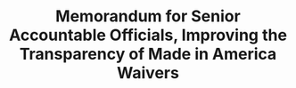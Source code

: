 ---
highlight: "false" 
title: "Memorandum for Senior Accountable Officials, Improving the Transparency of Made in America Waivers"
description: "Agencies must submit proposed non-availability waivers to a new public website, MadeInAmerica.gov, prior to awarding contracts to foreign suppliers. This promotes transparency. Certain waiver information will be public, allowing domestic manufacturers to better understand federal needs. The goal is to expand the supplier base and reduce the need for waivers. OMB's Made in America Office will review waivers, focusing on mission impact, market research, and public feedback. Reviews aim to avoid unnecessary waivers while not unduly delaying awards."
url-link: "https://whitehouse.gov/wp-content/uploads/2021/10/Guidance-Memo-Improving-the-Transparency-of-Made-in-America-Waivers.pdf"
type: "HTML"
gov-only: "false"
is-external: "true"
publication-date: "January 01, 2021"
reading-time: "5"
resource-type: "guidance"
filter: "p-filter"
audience: "contracts-acquisitions"
branded-offerings: "acquisition-policy-it-category"
---